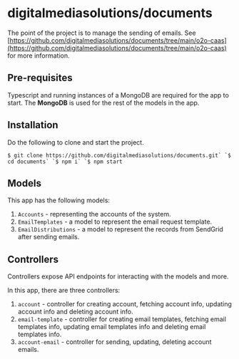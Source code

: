 # digitalmediasolutions/documents

The point of the project is to manage the sending of emails. See  [https://github.com/digitalmediasolutions/documents/tree/main/o2o-caas](https://github.com/digitalmediasolutions/documents/tree/main/o2o-caas)  for more information.

## Pre-requisites
Typescript and running instances of a MongoDB are required for the app to start. The **MongoDB** is used for the rest of the models in the app.

## Installation
Do the following to clone and start the project.

``$ git clone https://github.com/digitalmediasolutions/documents.git`
`$ cd documents`
`$ npm i`
`$ npm start``

## Models
This app has the following models:
1.  `Accounts`  - representing the accounts of the system.
2.  `EmailTemplates`  - a model to represent the email request template.
3.  `EmailDistributions`  - a model to represent the records from SendGrid after sending emails.

## Controllers

Controllers expose API endpoints for interacting with the models and more.

In this app, there are three controllers:

1.  `account`  - controller for creating account, fetching account info, updating account info and deleting account info.
2.  `email-template`  - controller for creating email templates, fetching email templates info, updating email templates info and deleting email templates info.
3.  `account-email`  - controller for sending, updating, deleting account emails.
